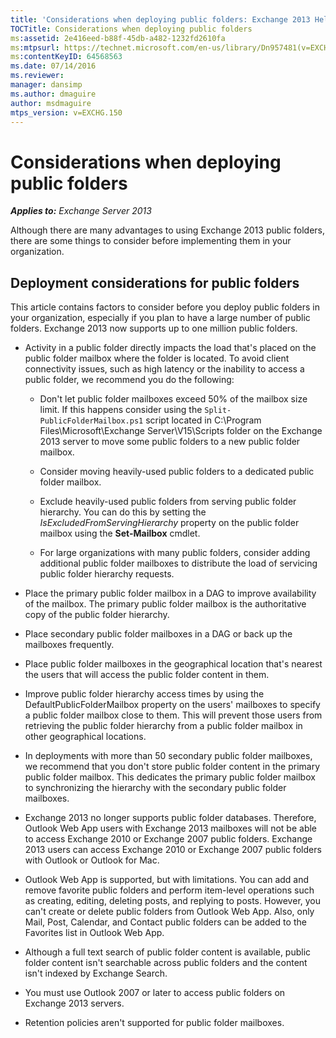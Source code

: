 ```yaml
---
title: 'Considerations when deploying public folders: Exchange 2013 Help'
TOCTitle: Considerations when deploying public folders
ms:assetid: 2e416eed-b88f-45db-a482-1232fd2610fa
ms:mtpsurl: https://technet.microsoft.com/en-us/library/Dn957481(v=EXCHG.150)
ms:contentKeyID: 64568563
ms.date: 07/14/2016
ms.reviewer: 
manager: dansimp
ms.author: dmaguire
author: msdmaguire
mtps_version: v=EXCHG.150
---
```


# Considerations when deploying public folders

_**Applies to:** Exchange Server 2013_

Although there are many advantages to using Exchange 2013 public folders, there are some things to consider before implementing them in your organization.

## Deployment considerations for public folders

This article contains factors to consider before you deploy public folders in your organization, especially if you plan to have a large number of public folders. Exchange 2013 now supports up to one million public folders.

  - Activity in a public folder directly impacts the load that's placed on the public folder mailbox where the folder is located. To avoid client connectivity issues, such as high latency or the inability to access a public folder, we recommend you do the following:

      - Don't let public folder mailboxes exceed 50% of the mailbox size limit. If this happens consider using the `Split-PublicFolderMailbox.ps1` script located in C:\\Program Files\\Microsoft\\Exchange Server\\V15\\Scripts folder on the Exchange 2013 server to move some public folders to a new public folder mailbox.

      - Consider moving heavily-used public folders to a dedicated public folder mailbox.

      - Exclude heavily-used public folders from serving public folder hierarchy. You can do this by setting the *IsExcludedFromServingHierarchy* property on the public folder mailbox using the **Set-Mailbox** cmdlet.

      - For large organizations with many public folders, consider adding additional public folder mailboxes to distribute the load of servicing public folder hierarchy requests.

  - Place the primary public folder mailbox in a DAG to improve availability of the mailbox. The primary public folder mailbox is the authoritative copy of the public folder hierarchy.

  - Place secondary public folder mailboxes in a DAG or back up the mailboxes frequently.

  - Place public folder mailboxes in the geographical location that's nearest the users that will access the public folder content in them.

  - Improve public folder hierarchy access times by using the DefaultPublicFolderMailbox property on the users' mailboxes to specify a public folder mailbox close to them. This will prevent those users from retrieving the public folder hierarchy from a public folder mailbox in other geographical locations.

  - In deployments with more than 50 secondary public folder mailboxes, we recommend that you don't store public folder content in the primary public folder mailbox. This dedicates the primary public folder mailbox to synchronizing the hierarchy with the secondary public folder mailboxes.

  - Exchange 2013 no longer supports public folder databases. Therefore, Outlook Web App users with Exchange 2013 mailboxes will not be able to access Exchange 2010 or Exchange 2007 public folders. Exchange 2013 users can access Exchange 2010 or Exchange 2007 public folders with Outlook or Outlook for Mac.

  - Outlook Web App is supported, but with limitations. You can add and remove favorite public folders and perform item-level operations such as creating, editing, deleting posts, and replying to posts. However, you can't create or delete public folders from Outlook Web App. Also, only Mail, Post, Calendar, and Contact public folders can be added to the Favorites list in Outlook Web App.

  - Although a full text search of public folder content is available, public folder content isn't searchable across public folders and the content isn't indexed by Exchange Search.

  - You must use Outlook 2007 or later to access public folders on Exchange 2013 servers.

  - Retention policies aren't supported for public folder mailboxes.
